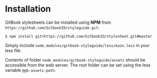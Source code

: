 # Installation

GitBook stylesheets can be installed using **NPM** from `https://github.com/GitbookIO/styleguide.git`:

```
$ npm install git+https://github.com/GitbookIO/stylesheet.git#master
```

Simply include `node_modules/gitbook-styleguide/less/main.less` in your less file.

Contents of folder `node_modules/gitbook-styleguide/assets` should be accessible from the web server. The root folder can be set using the less variable `@gb-assets-path`.


